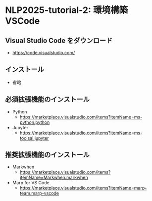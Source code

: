 # NLP2025-tutorial-2: 環境構築 VSCode

## Visual Studio Code をダウンロード

- https://code.visualstudio.com/

## インストール

- 省略

## 必須拡張機能のインストール

- Python
  - https://marketplace.visualstudio.com/items?itemName=ms-python.python
- Jupyter
  - https://marketplace.visualstudio.com/items?itemName=ms-toolsai.jupyter

## 推奨拡張機能のインストール

- Markwhen
  - https://marketplace.visualstudio.com/items?itemName=Markwhen.markwhen
- Marp for VS Code
  - https://marketplace.visualstudio.com/items?itemName=marp-team.marp-vscode
